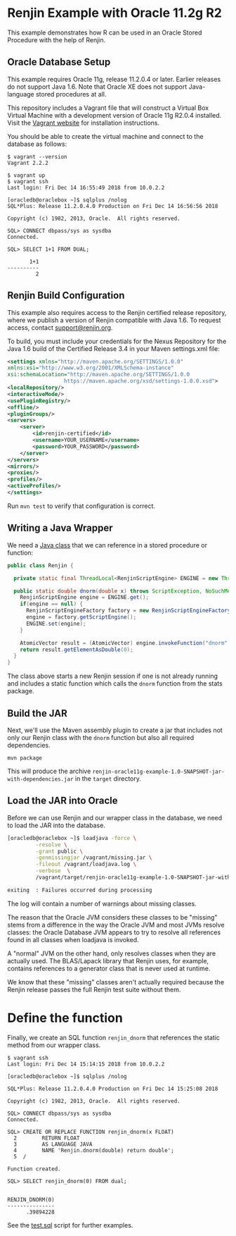 
Renjin Example with Oracle 11.2g R2
===================================

This example demonstrates how R can be used in an Oracle
Stored Procedure with the help of Renjin.

## Oracle Database Setup

This example requires Oracle 11g, release 11.2.0.4 or later. Earlier
releases do not support Java 1.6. Note that Oracle XE does not support
Java-language stored procedures at all.

This repository includes a Vagrant file that will construct a Virtual
Box Virtual Machine with a development version of Oracle 11g R2.0.4
installed. Visit the [Vagrant website](https://www.vagrantup.com/) for
installation instructions.

You should be able to create the virtual machine and connect to the
database as follows:

```
$ vagrant --version
Vagrant 2.2.2

$ vagrant up
$ vagrant ssh
Last login: Fri Dec 14 16:55:49 2018 from 10.0.2.2

[oracledb@oraclebox ~]$ sqlplus /nolog
SQL*Plus: Release 11.2.0.4.0 Production on Fri Dec 14 16:56:56 2018

Copyright (c) 1982, 2013, Oracle.  All rights reserved.

SQL> CONNECT dbpass/sys as sysdba
Connected.

SQL> SELECT 1+1 FROM DUAL;

       1+1
----------
         2

```

## Renjin Build Configuration

This example also requires access to the Renjin certified release
repository, where we publish a version of Renjin compatible with
Java 1.6. To request access, contact support@renjin.org.

To build, you must include your credentials for the
Nexus Repository for the Java 1.6 build of the Certified Release 3.4
in your Maven settings.xml file:


```.xml
<settings xmlns="http://maven.apache.org/SETTINGS/1.0.0"
xmlns:xsi="http://www.w3.org/2001/XMLSchema-instance"
xsi:schemaLocation="http://maven.apache.org/SETTINGS/1.0.0
                  https://maven.apache.org/xsd/settings-1.0.0.xsd">
<localRepository/>
<interactiveMode/>
<usePluginRegistry/>
<offline/>
<pluginGroups/>
<servers>
    <server>
        <id>renjin-certified</id>
        <username>YOUR_USERNAME</username>
        <password>YOUR_PASSWORD</password>
    </server>
</servers>
<mirrors/>
<proxies/>
<profiles/>
<activeProfiles/>
</settings>
```

Run `mvn test` to verify that configuration is correct.


## Writing a Java Wrapper

We need a [Java class](src/main/java/Renjin.java) that we can
reference in a stored procedure or function:

```.java
public class Renjin {

  private static final ThreadLocal<RenjinScriptEngine> ENGINE = new ThreadLocal<RenjinScriptEngine>();

  public static double dnorm(double x) throws ScriptException, NoSuchMethodException {
    RenjinScriptEngine engine = ENGINE.get();
    if(engine == null) {
      RenjinScriptEngineFactory factory = new RenjinScriptEngineFactory();
      engine = factory.getScriptEngine();
      ENGINE.set(engine);
    }

    AtomicVector result = (AtomicVector) engine.invokeFunction("dnorm", x);
    return result.getElementAsDouble(0);
  }
}
```

The class above starts a new Renjin session if one is not already
running and includes a static function which calls the `dnorm` function
from the stats package.

## Build the JAR

Next, we'll use the Maven assembly plugin to create a jar that includes
not only our Renjin class with the `dnorm` function but also all
required dependencies.

```
mvn package
```

This will produce the archive `renjin-oracle11g-example-1.0-SNAPSHOT-jar-with-dependencies.jar`
in the `target` directory.

## Load the JAR into Oracle

Before we can use Renjin and our wrapper class in the database, we need
to load the JAR into the database.

```.sh
[oracledb@oraclebox ~]$ loadjava -force \
         -resolve \
         -grant public \
         -genmissingjar /vagrant/missing.jar \
         -fileout /vagrant/loadjava.log \
         -verbose  \
         /vagrant/target/renjin-oracle11g-example-1.0-SNAPSHOT-jar-with-dependencies.jar

exiting  : Failures occurred during processing

```

The log will contain a number of warnings about missing classes.

The reason that the Oracle JVM considers these classes to be "missing"
stems from a difference in the way the Oracle JVM and most JVMs resolve
classes: the Oracle Database JVM appears to try to resolve all
references found in all classes when loadjava is invoked.

A "normal" JVM on the other hand, only resolves classes when they
are actually used. The BLAS/Lapack library that Renjin uses,
for example, contains references to a generator class that is never
used at runtime.

We know that these "missing" classes aren't actually required because
the Renjin release passes the full Renjin test suite without them.

# Define the function

Finally, we create an SQL function `renjin_dnorm` that references
the static method from our wrapper class.

```
$ vagrant ssh
Last login: Fri Dec 14 15:14:15 2018 from 10.0.2.2

[oracledb@oraclebox ~]$ sqlplus /nolog

SQL*Plus: Release 11.2.0.4.0 Production on Fri Dec 14 15:25:08 2018

Copyright (c) 1982, 2013, Oracle.  All rights reserved.

SQL> CONNECT dbpass/sys as sysdba
Connected.

SQL> CREATE OR REPLACE FUNCTION renjin_dnorm(x FLOAT)
  2        RETURN FLOAT
  3        AS LANGUAGE JAVA
  4        NAME 'Renjin.dnorm(double) return double';
  5  /

Function created.

SQL> SELECT renjin_dnorm(0) FROM dual;


RENJIN_DNORM(0)
---------------
      .39894228

```

See the [test.sql](shell/test.sql) script for further examples.

